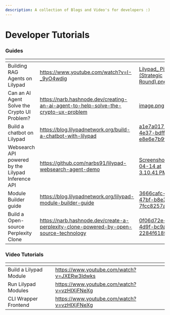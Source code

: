 ```yaml
---
description: A collection of Blogs and Video's for developers :)
---
```


# Developer Tutorials

### Guides

<table data-view="cards"><thead><tr><th></th><th data-hidden data-card-target data-type="content-ref"></th><th data-hidden data-card-cover data-type="files"></th></tr></thead><tbody><tr><td>Building RAG Agents on Lilypad</td><td><a href="https://www.youtube.com/watch?v=I-_9yO4wdig">https://www.youtube.com/watch?v=I-_9yO4wdig</a></td><td><a href="../.gitbook/assets/Lilypad_ Pitch Deck (Strategic Round).png">Lilypad_ Pitch Deck (Strategic Round).png</a></td></tr><tr><td>Can an AI Agent Solve the Crypto UI Problem?</td><td><a href="https://narb.hashnode.dev/creating-an-ai-agent-to-help-solve-the-crypto-ux-problem">https://narb.hashnode.dev/creating-an-ai-agent-to-help-solve-the-crypto-ux-problem</a></td><td><a href="../.gitbook/assets/image.png">image.png</a></td></tr><tr><td>Build a chatbot on Lilypad</td><td><a href="https://blog.lilypadnetwork.org/build-a-chatbot-with-lilypad">https://blog.lilypadnetwork.org/build-a-chatbot-with-lilypad</a></td><td><a href="../.gitbook/assets/a1e7a017-32b2-4e37-bdff-e8e6e7b9fffa.webp">a1e7a017-32b2-4e37-bdff-e8e6e7b9fffa.webp</a></td></tr><tr><td>Websearch API powered by the Lilypad Inference API</td><td><a href="https://github.com/narbs91/lilypad-websearch-agent-demo">https://github.com/narbs91/lilypad-websearch-agent-demo</a></td><td><a href="../.gitbook/assets/Screenshot 2025-04-14 at 3.10.41 PM.png">Screenshot 2025-04-14 at 3.10.41 PM.png</a></td></tr><tr><td>Module Builder guide</td><td><a href="https://blog.lilypadnetwork.org/lilypad-module-builder-guide">https://blog.lilypadnetwork.org/lilypad-module-builder-guide</a></td><td><a href="../.gitbook/assets/3666cafc-9eae-47bf-b8e3-7fcc8257a527.webp">3666cafc-9eae-47bf-b8e3-7fcc8257a527.webp</a></td></tr><tr><td>Build a Open-source Perplexity Clone</td><td><a href="https://narb.hashnode.dev/create-a-perplexity-clone-powered-by-open-source-technology">https://narb.hashnode.dev/create-a-perplexity-clone-powered-by-open-source-technology</a></td><td><a href="../.gitbook/assets/0f06d72e-b16e-4d9f-bc9a-2284f618f078.webp">0f06d72e-b16e-4d9f-bc9a-2284f618f078.webp</a></td></tr></tbody></table>

### Video Tutorials

<table data-view="cards"><thead><tr><th></th><th data-hidden data-card-target data-type="content-ref"></th></tr></thead><tbody><tr><td>Build a Lilypad Module</td><td><a href="https://www.youtube.com/watch?v=JXERw3Idwks">https://www.youtube.com/watch?v=JXERw3Idwks</a></td></tr><tr><td>Run Lilypad Modules</td><td><a href="https://www.youtube.com/watch?v=vzHIXjFNeXg">https://www.youtube.com/watch?v=vzHIXjFNeXg</a></td></tr><tr><td>CLI Wrapper Frontend</td><td><a href="https://www.youtube.com/watch?v=vzHIXjFNeXg">https://www.youtube.com/watch?v=vzHIXjFNeXg</a></td></tr></tbody></table>



